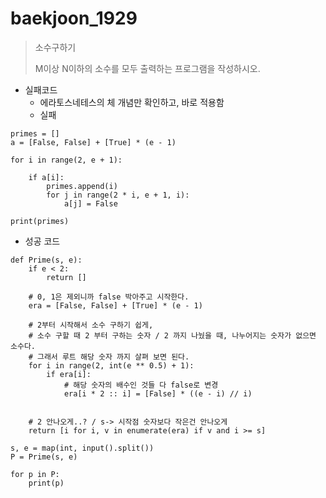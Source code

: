 # baekjoon_1929

> 소수구하기
>
> M이상 N이하의 소수를 모두 출력하는 프로그램을 작성하시오.





* 실패코드
  * 에라토스네테스의 체 개념만 확인하고, 바로 적용함
  * 실패

```
primes = []
a = [False, False] + [True] * (e - 1)

for i in range(2, e + 1):

    if a[i]:
        primes.append(i)
        for j in range(2 * i, e + 1, i):
            a[j] = False

print(primes)
```



* 성공 코드

```
def Prime(s, e):
    if e < 2:
        return []

    # 0, 1은 제외니까 false 박아주고 시작한다.
    era = [False, False] + [True] * (e - 1)

    # 2부터 시작해서 소수 구하기 쉽게,
    # 소수 구할 때 2 부터 구하는 숫자 / 2 까지 나눴을 때, 나누어지는 숫자가 없으면 소수다.
    # 그래서 루트 해당 숫자 까지 살펴 보면 된다.
    for i in range(2, int(e ** 0.5) + 1):
        if era[i]:
            # 해당 숫자의 배수인 것들 다 false로 변경
            era[i * 2 :: i] = [False] * ((e - i) // i)


    # 2 안나오게..? / s-> 시작점 숫자보다 작은건 안나오게
    return [i for i, v in enumerate(era) if v and i >= s]

s, e = map(int, input().split())
P = Prime(s, e)

for p in P:
    print(p)
```


